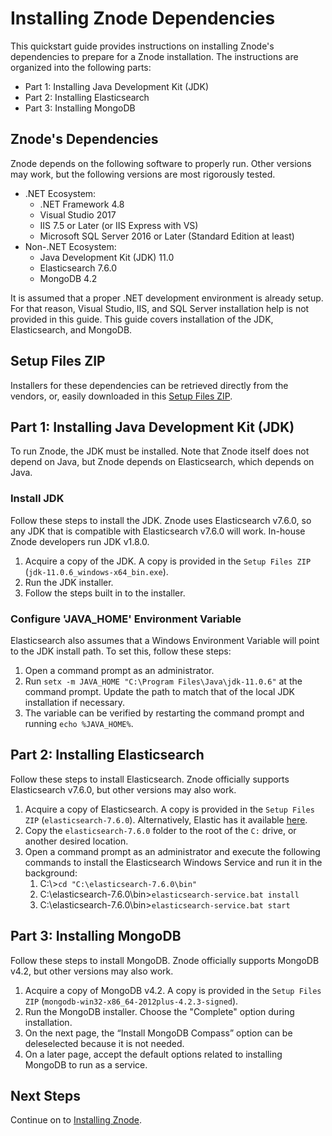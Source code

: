 # Installing Znode Dependencies
This quickstart guide provides instructions on installing Znode's dependencies to prepare for a Znode installation. The instructions are organized into the following parts:
* Part 1: Installing Java Development Kit (JDK)
* Part 2: Installing Elasticsearch
* Part 3: Installing MongoDB

## Znode's Dependencies
Znode depends on the following software to properly run. Other versions may work, but the following versions are most rigorously tested.
- .NET Ecosystem:
    - .NET Framework 4.8
    - Visual Studio 2017
    - IIS 7.5 or Later (or IIS Express with VS)
    - Microsoft SQL Server 2016 or Later (Standard Edition at least)
- Non-.NET Ecosystem:
    - Java Development Kit (JDK) 11.0
    - Elasticsearch 7.6.0
    - MongoDB 4.2

It is assumed that a proper .NET development environment is already setup. For that reason, Visual Studio, IIS, and SQL Server installation help is not provided in this guide. This guide covers installation of the JDK, Elasticsearch, and MongoDB.

## Setup Files ZIP

Installers for these dependencies can be retrieved directly from the vendors, or, easily downloaded in this [Setup Files ZIP](https://drive.google.com/file/d/17eZQCL2Ggaf-MY7j-uy1Cfxqmys38BKF/view?usp=sharing).

## Part 1: Installing Java Development Kit (JDK)
To run Znode, the JDK must be installed. Note that Znode itself does not depend on Java, but Znode depends on Elasticsearch, which depends on Java.

### Install JDK
Follow these steps to install the JDK. Znode uses Elasticsearch v7.6.0, so any JDK that is compatible with Elasticsearch v7.6.0 will work. In-house Znode developers run JDK v1.8.0.
1. Acquire a copy of the JDK. A copy is provided in the `Setup Files ZIP` (`jdk-11.0.6_windows-x64_bin.exe`).
1. Run the JDK installer.
1. Follow the steps built in to the installer.

### Configure 'JAVA_HOME' Environment Variable
Elasticsearch also assumes that a Windows Environment Variable will point to the JDK install path. To set this, follow these steps:
1. Open a command prompt as an administrator.
1. Run `setx -m JAVA_HOME "C:\Program Files\Java\jdk-11.0.6"` at the command prompt. Update the path to match that of the local JDK installation if necessary.
1. The variable can be verified by restarting the command prompt and running `echo %JAVA_HOME%`.

## Part 2: Installing Elasticsearch
Follow these steps to install Elasticsearch. Znode officially supports Elasticsearch v7.6.0, but other versions may also work.
1. Acquire a copy of Elasticsearch. A copy is provided in the `Setup Files ZIP` (`elasticsearch-7.6.0`). Alternatively, Elastic has it available [here](https://www.elastic.co/downloads/past-releases/elasticsearch-7-6-0).
1. Copy the `elasticsearch-7.6.0` folder to the root of the `C:` drive, or another desired location.
1. Open a command prompt as an administrator and execute the following commands to install the Elasticsearch Windows Service and run it in the background:
    1. C:\\>`cd "C:\elasticsearch-7.6.0\bin"`
    1. C:\elasticsearch-7.6.0\bin>`elasticsearch-service.bat install`
    1. C:\elasticsearch-7.6.0\bin>`elasticsearch-service.bat start`

## Part 3: Installing MongoDB
Follow these steps to install MongoDB. Znode officially supports MongoDB v4.2, but other versions may also work.
1. Acquire a copy of MongoDB v4.2. A copy is provided in the `Setup Files ZIP` (`mongodb-win32-x86_64-2012plus-4.2.3-signed`).
1. Run the MongoDB installer. Choose the "Complete" option during installation.
1. On the next page, the “Install MongoDB Compass” option can be deleselected because it is not needed.
1. On a later page, accept the default options related to installing MongoDB to run as a service.

## Next Steps
Continue on to [Installing Znode](../installing-znode/README.md).
